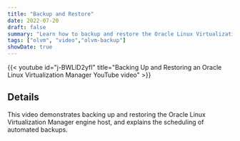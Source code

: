 ```yaml
---
title: "Backup and Restore"
date: 2022-07-20
draft: false
summary: "Learn how to backup and restore the Oracle Linux Virtualization Manager engine."
tags: ["olvm", "video","olvm-backup"]
showDate: true
---
```


{{< youtube id="j-BWLlD2yfI" title="Backing Up and Restoring an Oracle Linux Virtualization Manager YouTube video" >}}

## Details

This video demonstrates backing up and restoring the Oracle Linux Virtualization Manager engine host, and explains the scheduling of automated backups.
